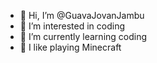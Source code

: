 - 👋 Hi, I’m @GuavaJovanJambu
- 👀 I’m interested in coding
- 🌱 I’m currently learning coding
- 💞️ I like playing Minecraft


<!---
GuavaJovanJambu/GuavaJovanJambu is a ✨ special ✨ repository because its `README.md` (this file) appears on your GitHub profile.
You can click the Preview link to take a look at your changes.
--->
